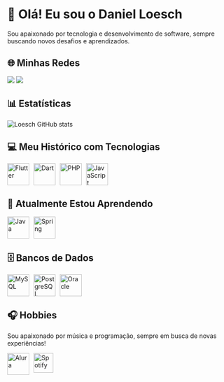 # 👋 Olá! Eu sou o Daniel Loesch  

Sou apaixonado por tecnologia e desenvolvimento de software, sempre buscando novos desafios e aprendizados.  


## 🌐 Minhas Redes  
<a href="https://www.linkedin.com/in/loeschdev/" target="_blank" rel="noopener noreferrer"><img src="https://img.shields.io/badge/LinkedIn-0077B5?style=for-the-badge&logo=linkedin&logoColor=white"></a>  <a href="https://www.instagram.com/danielloesch_/" target="_blank" rel="noopener noreferrer"><img src="https://img.shields.io/badge/Instagram-E4405F?style=for-the-badge&logo=instagram&logoColor=white"></a>  


## 📊 Estatísticas  
![Loesch GitHub stats](https://github-readme-stats.vercel.app/api?username=LoeschDev&show_icons=true&theme=radical)  


## 💻 Meu Histórico com Tecnologias 
<div style="display: flex; flex-wrap: wrap; gap: 10px;">
  <a href="https://flutter.dev" target="_blank" rel="noopener noreferrer"><img align="center" alt="Flutter" height="50" width="50" src="https://cdn.jsdelivr.net/gh/devicons/devicon/icons/flutter/flutter-original.svg" /></a>  
  <a href="https://dart.dev" target="_blank" rel="noopener noreferrer"><img align="center" alt="Dart" height="50" width="50" src="https://cdn.jsdelivr.net/gh/devicons/devicon/icons/dart/dart-original.svg" /></a>  
  <a href="https://www.php.net" target="_blank" rel="noopener noreferrer"><img align="center" alt="PHP" height="50" width="50" src="https://cdn.jsdelivr.net/gh/devicons/devicon/icons/php/php-original.svg" /></a>  
  <a href="https://developer.mozilla.org/en-US/docs/Web/JavaScript" target="_blank" rel="noopener noreferrer"><img align="center" alt="JavaScript" height="50" width="50" src="https://cdn.jsdelivr.net/gh/devicons/devicon/icons/javascript/javascript-original.svg" /></a>  
</div>  


## 🚀 Atualmente Estou Aprendendo  
<div style="display: flex; flex-wrap: wrap; gap: 10px;">
  <a href="https://www.java.com" target="_blank" rel="noopener noreferrer"><img align="center" alt="Java" height="50" width="50" src="https://cdn.jsdelivr.net/gh/devicons/devicon/icons/java/java-original.svg" /></a>  
  <a href="https://spring.io/" target="_blank" rel="noopener noreferrer"><img align="center" alt="Spring" height="50" width="50" src="https://cdn.jsdelivr.net/gh/devicons/devicon/icons/spring/spring-original.svg" /></a>  
</div>  


## 🗄️ Bancos de Dados  
<div style="display: flex; flex-wrap: wrap; gap: 10px;">
  <a href="https://www.mysql.com" target="_blank" rel="noopener noreferrer"><img align="center" alt="MySQL" height="50" width="50" src="https://cdn.jsdelivr.net/gh/devicons/devicon/icons/mysql/mysql-original.svg" /></a>  
  <a href="https://www.postgresql.org" target="_blank" rel="noopener noreferrer"><img align="center" alt="PostgreSQL" height="50" width="50" src="https://cdn.jsdelivr.net/gh/devicons/devicon/icons/postgresql/postgresql-original.svg" /></a>  
  <a href="https://www.oracle.com" target="_blank" rel="noopener noreferrer"><img align="center" alt="Oracle" height="50" width="50" src="https://cdn.jsdelivr.net/gh/devicons/devicon/icons/oracle/oracle-original.svg" /></a>  
</div>  


## 🎧 Hobbies  
Sou apaixonado por música e programação, sempre em busca de novas experiências!  

<div style="display: flex; flex-wrap: wrap; gap: 10px;">
  <a href="https://www.alura.com.br" target="_blank" rel="noopener noreferrer"><img align="center" alt="Alura" height="50" width="50" src="https://img.shields.io/badge/Alura-139AD6?style=for-the-badge&logo=alura&logoColor=white"></a>  
  <a href="https://www.spotify.com" target="_blank" rel="noopener noreferrer"><img align="center" alt="Spotify" height="45" width="45" src="https://upload.wikimedia.org/wikipedia/commons/1/19/Spotify_logo_without_text.svg" /></a>  
</div>  

